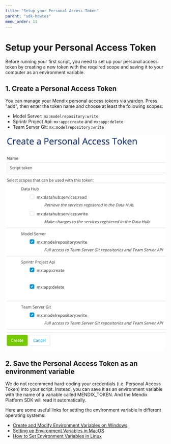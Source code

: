 ```yaml
---
title: "Setup your Personal Access Token"
parent: "sdk-howtos"
menu_order: 11
---
```


# Setup your Personal Access Token
Before running your first script, you need to set up your personal access token by creating a new token with the required scope and saving it to your computer as an environment variable.

## 1. Create a Personal Access Token
You can manage your Mendix personal access tokens via [warden](https://warden.mendix.com/). Press "add", then enter the token name and choose at least the following scopes:
* Model Server: `mx:modelrepository:write`
* Sprintr Project Api: `mx:app:create` and `mx:app:delete`
* Team Server Git: `mx:modelrepository:write`

![](attachments/sdk-intro/personal-access-token.png)

## 2. Save the Personal Access Token as an environment variable
We do not recommend hard-coding your credentials (i.e. Personal Access Token) into your script. Instead, you can save it as an environment variable with the name of a variable called MENDIX_TOKEN. And the Mendix Platform SDK will read it automatically.

Here are some useful links for setting the environment variable in different operating systems:
* [Create and Modify Environment Variables on Windows](https://docs.oracle.com/en/database/oracle/machine-learning/oml4r/1.5.1/oread/creating-and-modifying-environment-variables-on-windows.html#GUID-DD6F9982-60D5-48F6-8270-A27EC53807D0)
* [Setting up Environment Variables in MacOS](https://medium.com/@himanshuagarwal1395/setting-up-environment-variables-in-macos-sierra-f5978369b255)
* [How to Set Environment Variables in Linux](https://www.serverlab.ca/tutorials/linux/administration-linux/how-to-set-environment-variables-in-linux/)
